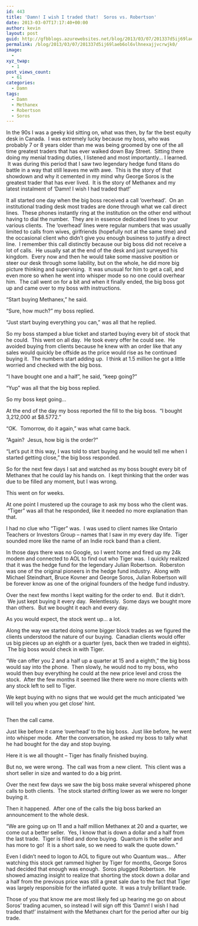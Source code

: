 ```yaml
---
id: 443
title: 'Damn! I wish I traded that!  Soros vs. Robertson'
date: 2013-03-07T17:17:40+00:00
author: kevin
layout: post
guid: http://gfbblogs.azurewebsites.net/blog/2013/03/07/201337d5ij69laeb6ol6vlhnexajjvcrwjk0/
permalink: /blog/2013/03/07/201337d5ij69laeb6ol6vlhnexajjvcrwjk0/
image:
  - 
xyz_twap:
  - 1
post_views_count:
  - 61
categories:
  - Damn
tags:
  - Damn
  - Methanex
  - Robertson
  - Soros
---
```

In the 90s I was a geeky kid sitting on, what was then, by far the best equity desk in Canada.  I was extremely lucky because my boss, who was probably 7 or 8 years older than me was being groomed by one of the all time greatest traders that has ever walked down Bay Street.  Sitting there doing my menial trading duties, I listened and most importantly&#8230; I learned.  It was during this period that I saw two legendary hedge fund titans do battle in a way that still leaves me with awe.  This is the story of that showdown and why it cemented in my mind why George Soros is the greatest trader that has ever lived.  It is the story of Methanex and my latest instalment of &#8216;Damn! I wish I had traded that!&#8217;

It all started one day when the big boss received a call &#8216;overhead&#8217;.  On an institutional trading desk most trades are done through what we call direct lines.  These phones instantly ring at the institution on the other end without having to dial the number.  They are in essence dedicated lines to your various clients.  The &#8216;overhead&#8217; lines were regular numbers that was usually limited to calls from wives, girlfriends (hopefully not at the same time) and the occasional client who didn&#8217;t give you enough business to justify a direct line.  I remember this call distinctly because our big boss did not receive a lot of calls.  He usually sat at the end of the desk and just surveyed his kingdom.  Every now and then he would take some massive position or steer our desk through some liability, but on the whole, he did more big picture thinking and supervising.  It was unusual for him to get a call, and even more so when he went into whisper mode so no one could overhear him.  The call went on for a bit and when it finally ended, the big boss got up and came over to my boss with instructions.

&#8220;Start buying Methanex,&#8221; he said.

&#8220;Sure, how much?&#8221; my boss replied.

&#8220;Just start buying everything you can,&#8221; was all that he replied.

So my boss stamped a blue ticket and started buying every bit of stock that he could.  This went on all day.  He took every offer he could see.  He avoided buying from clients because he knew with an order like that any sales would quickly be offside as the price would rise as he continued buying it.  The numbers start adding up.  I think at 1.5 million he got a little worried and checked with the big boss.

&#8220;I have bought one and a half&#8221;, he said, &#8220;keep going?&#8221;

&#8220;Yup&#8221; was all that the big boss replied.

So my boss kept going&#8230;

At the end of the day my boss reported the fill to the big boss.  &#8220;I bought 3,212,000 at $8.5772.&#8221;

&#8220;OK.  Tomorrow, do it again,&#8221; was what came back.

&#8220;Again?  Jesus, how big is the order?&#8221;

&#8220;Let&#8217;s put it this way, I was told to start buying and he would tell me when I started getting close,&#8221; the big boss responded.

So for the next few days I sat and watched as my boss bought every bit of Methanex that he could lay his hands on.  I kept thinking that the order was due to be filled any moment, but I was wrong.

This went on for weeks.

At one point I mustered up the courage to ask my boss who the client was.  &#8220;Tiger&#8221; was all that he responded, like it needed no more explanation than that.

I had no clue who &#8220;Tiger&#8221; was.  I was used to client names like Ontario Teachers or Investors Group &#8211; names that I saw in my every day life.  Tiger sounded more like the name of an Indie rock band than a client.

In those days there was no Google, so I went home and fired up my 24k modem and connected to AOL to find out who Tiger was.  I quickly realized that it was the hedge fund for the legendary Julian Robertson.  Roberston was one of the original pioneers in the hedge fund industry.  Along with Michael Steindhart, Bruce Kovner and George Soros, Julian Robertson will be forever know as one of the original founders of the hedge fund industry.

Over the next few months I kept waiting for the order to end.  But it didn&#8217;t.  We just kept buying it every day.  Relentlessly.  Some days we bought more than others.  But we bought it each and every day.

As you would expect, the stock went up&#8230; a lot.

Along the way we started doing some bigger block trades as we figured the clients understood the nature of our buying.  Canadian clients would offer us big pieces up an eighth or a quarter (yes, back then we traded in eights).  The big boss would check in with Tiger.

&#8220;We can offer you 2 and a half up a quarter at 15 and a eighth,&#8221; the big boss would say into the phone.  Then slowly, he would nod to my boss, who would then buy everything he could at the new price level and cross the stock.  After the few months it seemed like there were no more clients with any stock left to sell to Tiger.

We kept buying with no signs that we would get the much anticipated &#8216;we will tell you when you get close&#8217; hint.

<img class="aligncenter" alt="" src="http://themacrotourist.com/blogs/MX%20Early%20Mar%2007%2013.gif" />

Then the call came.

Just like before it came &#8216;overhead&#8217; to the big boss.  Just like before, he went into whisper mode.  After the conversation, he asked my boss to tally what he had bought for the day and stop buying.

Here it is we all thought &#8211; Tiger has finally finished buying.

But no, we were wrong.  The call was from a new client.  This client was a short seller in size and wanted to do a big print.

Over the next few days we saw the big boss make several whispered phone calls to both clients.  The stock started drifting lower as we were no longer buying it.

Then it happened.  After one of the calls the big boss barked an announcement to the whole desk.

&#8220;We are going up on 11 and a half million Methanex at 20 and a quarter, we come out a better seller.  Yes, I know that is down a dollar and a half from the last trade.  Tiger is filled and done buying.  Quantum is the seller and has more to go!  It is a short sale, so we need to walk the quote down.&#8221;

Even I didn&#8217;t need to logon to AOL to figure out who Quantum was&#8230;  After watching this stock get rammed higher by Tiger for months, George Soros had decided that enough was enough.  Soros plugged Robertson.  He showed amazing insight to realize that shorting the stock down a dollar and a half from the previous price was still a great sale due to the fact that Tiger was largely responsible for the inflated quote.  It was a truly brilliant trade.

Those of you that know me are most likely fed up hearing me go on about Soros&#8217; trading acumen, so instead I will sign off this &#8216;Damn! I wish I had traded that!&#8217; instalment with the Methanex chart for the period after our big trade.

<img class="aligncenter" alt="" src="http://themacrotourist.com/blogs/MX%20Late%20Mar%2007%2013.gif" />